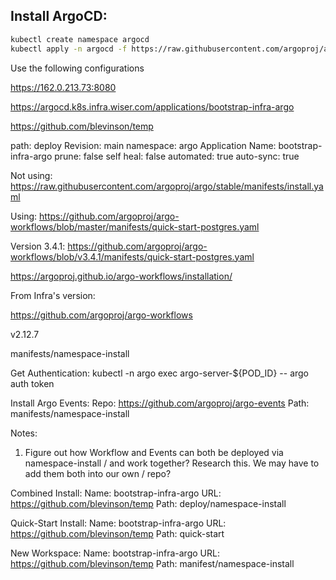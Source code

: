 ## Install ArgoCD:
```bash
kubectl create namespace argocd
kubectl apply -n argocd -f https://raw.githubusercontent.com/argoproj/argo-cd/stable/manifests/install.yaml
```

Use the following configurations



https://162.0.213.73:8080

https://argocd.k8s.infra.wiser.com/applications/bootstrap-infra-argo

https://github.com/blevinson/temp

path: deploy
Revision: main
namespace: argo
Application Name: bootstrap-infra-argo
prune: false
self heal: false
automated: true
auto-sync: true

Not using: https://raw.githubusercontent.com/argoproj/argo/stable/manifests/install.yaml

Using: https://github.com/argoproj/argo-workflows/blob/master/manifests/quick-start-postgres.yaml

Version 3.4.1: https://github.com/argoproj/argo-workflows/blob/v3.4.1/manifests/quick-start-postgres.yaml

https://argoproj.github.io/argo-workflows/installation/


From Infra's version:


https://github.com/argoproj/argo-workflows

v2.12.7

manifests/namespace-install

Get Authentication: kubectl -n argo exec argo-server-${POD_ID} -- argo auth token

Install Argo Events:
Repo: https://github.com/argoproj/argo-events
Path: manifests/namespace-install

Notes:
1) Figure out how Workflow and Events can both be deployed via namespace-install /
 and work together? Research this. We may have to add them both into our own /
repo?

Combined Install:
Name: bootstrap-infra-argo
URL: https://github.com/blevinson/temp
Path: deploy/namespace-install

Quick-Start Install:
Name: bootstrap-infra-argo
URL: https://github.com/blevinson/temp
Path: quick-start

New Workspace:
Name: bootstrap-infra-argo
URL: https://github.com/blevinson/temp
Path: manifest/namespace-install

